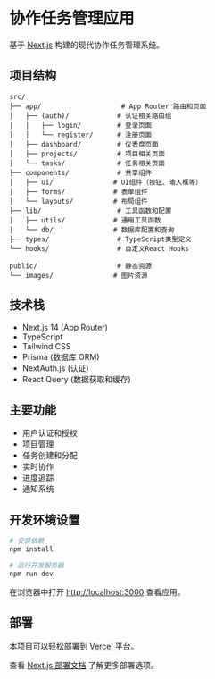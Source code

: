 # 协作任务管理应用

基于 [Next.js](https://nextjs.org) 构建的现代协作任务管理系统。

## 项目结构

```
src/
├── app/                    # App Router 路由和页面
│   ├── (auth)/            # 认证相关路由组
│   │   ├── login/         # 登录页面
│   │   └── register/      # 注册页面
│   ├── dashboard/         # 仪表盘页面
│   ├── projects/          # 项目相关页面
│   └── tasks/             # 任务相关页面
├── components/            # 共享组件
│   ├── ui/               # UI组件（按钮、输入框等）
│   ├── forms/            # 表单组件
│   └── layouts/          # 布局组件
├── lib/                   # 工具函数和配置
│   ├── utils/            # 通用工具函数
│   └── db/               # 数据库配置和查询
├── types/                 # TypeScript类型定义
└── hooks/                 # 自定义React Hooks

public/                    # 静态资源
└── images/               # 图片资源
```

## 技术栈

- Next.js 14 (App Router)
- TypeScript
- Tailwind CSS
- Prisma (数据库 ORM)
- NextAuth.js (认证)
- React Query (数据获取和缓存)

## 主要功能

- 用户认证和授权
- 项目管理
- 任务创建和分配
- 实时协作
- 进度追踪
- 通知系统

## 开发环境设置

```bash
# 安装依赖
npm install

# 运行开发服务器
npm run dev
```

在浏览器中打开 [http://localhost:3000](http://localhost:3000) 查看应用。

## 部署

本项目可以轻松部署到 [Vercel 平台](https://vercel.com/new)。

查看 [Next.js 部署文档](https://nextjs.org/docs/app/building-your-application/deploying) 了解更多部署选项。
